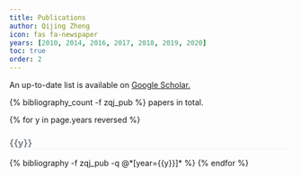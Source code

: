 ```yaml
---
title: Publications
author: Qijing Zheng
icon: fas fa-newspaper
years: [2010, 2014, 2016, 2017, 2018, 2019, 2020]
toc: true
order: 2
---
```


An up-to-date list is available on
<a href="https://scholar.google.com/citations?user=qeF95iQAAAAJ&hl=en">
Google Scholar.
</a>

{% bibliography_count -f zqj_pub %} papers in total.


{% for y in page.years reversed %}
  <h3  id="{{y}}" style="color: #7a8288; border-bottom: 1px solid #f2f3f3;">{{y}}</h3>
  {% bibliography -f zqj_pub -q @*[year={{y}}]* %}
{% endfor %}

